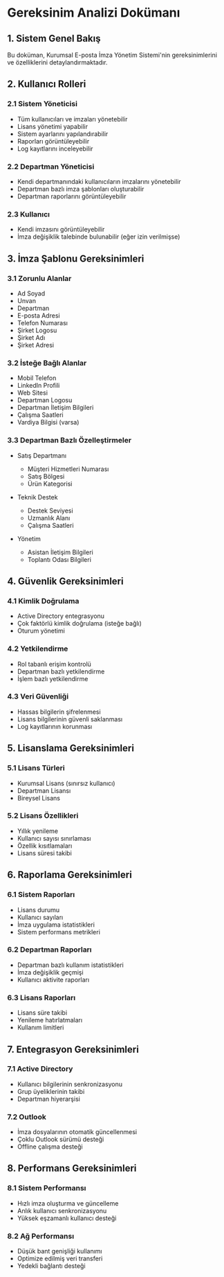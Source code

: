 # Gereksinim Analizi Dokümanı

## 1. Sistem Genel Bakış
Bu doküman, Kurumsal E-posta İmza Yönetim Sistemi'nin gereksinimlerini ve özelliklerini detaylandırmaktadır.

## 2. Kullanıcı Rolleri

### 2.1 Sistem Yöneticisi
- Tüm kullanıcıları ve imzaları yönetebilir
- Lisans yönetimi yapabilir
- Sistem ayarlarını yapılandırabilir
- Raporları görüntüleyebilir
- Log kayıtlarını inceleyebilir

### 2.2 Departman Yöneticisi
- Kendi departmanındaki kullanıcıların imzalarını yönetebilir
- Departman bazlı imza şablonları oluşturabilir
- Departman raporlarını görüntüleyebilir

### 2.3 Kullanıcı
- Kendi imzasını görüntüleyebilir
- İmza değişiklik talebinde bulunabilir (eğer izin verilmişse)

## 3. İmza Şablonu Gereksinimleri

### 3.1 Zorunlu Alanlar
- Ad Soyad
- Unvan
- Departman
- E-posta Adresi
- Telefon Numarası
- Şirket Logosu
- Şirket Adı
- Şirket Adresi

### 3.2 İsteğe Bağlı Alanlar
- Mobil Telefon
- LinkedIn Profili
- Web Sitesi
- Departman Logosu
- Departman İletişim Bilgileri
- Çalışma Saatleri
- Vardiya Bilgisi (varsa)

### 3.3 Departman Bazlı Özelleştirmeler
- Satış Departmanı
  - Müşteri Hizmetleri Numarası
  - Satış Bölgesi
  - Ürün Kategorisi

- Teknik Destek
  - Destek Seviyesi
  - Uzmanlık Alanı
  - Çalışma Saatleri

- Yönetim
  - Asistan İletişim Bilgileri
  - Toplantı Odası Bilgileri

## 4. Güvenlik Gereksinimleri

### 4.1 Kimlik Doğrulama
- Active Directory entegrasyonu
- Çok faktörlü kimlik doğrulama (isteğe bağlı)
- Oturum yönetimi

### 4.2 Yetkilendirme
- Rol tabanlı erişim kontrolü
- Departman bazlı yetkilendirme
- İşlem bazlı yetkilendirme

### 4.3 Veri Güvenliği
- Hassas bilgilerin şifrelenmesi
- Lisans bilgilerinin güvenli saklanması
- Log kayıtlarının korunması

## 5. Lisanslama Gereksinimleri

### 5.1 Lisans Türleri
- Kurumsal Lisans (sınırsız kullanıcı)
- Departman Lisansı
- Bireysel Lisans

### 5.2 Lisans Özellikleri
- Yıllık yenileme
- Kullanıcı sayısı sınırlaması
- Özellik kısıtlamaları
- Lisans süresi takibi

## 6. Raporlama Gereksinimleri

### 6.1 Sistem Raporları
- Lisans durumu
- Kullanıcı sayıları
- İmza uygulama istatistikleri
- Sistem performans metrikleri

### 6.2 Departman Raporları
- Departman bazlı kullanım istatistikleri
- İmza değişiklik geçmişi
- Kullanıcı aktivite raporları

### 6.3 Lisans Raporları
- Lisans süre takibi
- Yenileme hatırlatmaları
- Kullanım limitleri

## 7. Entegrasyon Gereksinimleri

### 7.1 Active Directory
- Kullanıcı bilgilerinin senkronizasyonu
- Grup üyeliklerinin takibi
- Departman hiyerarşisi

### 7.2 Outlook
- İmza dosyalarının otomatik güncellenmesi
- Çoklu Outlook sürümü desteği
- Offline çalışma desteği

## 8. Performans Gereksinimleri

### 8.1 Sistem Performansı
- Hızlı imza oluşturma ve güncelleme
- Anlık kullanıcı senkronizasyonu
- Yüksek eşzamanlı kullanıcı desteği

### 8.2 Ağ Performansı
- Düşük bant genişliği kullanımı
- Optimize edilmiş veri transferi
- Yedekli bağlantı desteği 